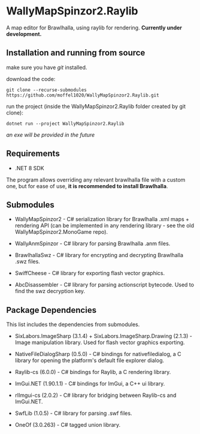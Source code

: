 # WallyMapSpinzor2.Raylib

A map editor for Brawlhalla, using raylib for rendering. **Currently under development.**

## Installation and running from source

make sure you have _git_ installed.

download the code:

`git clone --recurse-submodules https://github.com/moffel1020/WallyMapSpinzor2.Raylib.git`

run the project (inside the WallyMapSpinzor2.Raylib folder created by git clone):

`dotnet run --project WallyMapSpinzor2.Raylib`

_an exe will be provided in the future_

## Requirements

- .NET 8 SDK

The program allows overriding any relevant brawlhalla file with a custom one, but for ease of use, **it is recommended to install Brawlhalla**.

## Submodules

- WallyMapSpinzor2 - C# serialization library for Brawlhalla .xml maps + rendering API (can be implemented in any rendering library - see the old WallyMapSpinzor2.MonoGame repo).

- WallyAnmSpinzor - C# library for parsing Brawlhalla .anm files.

- BrawlhallaSwz - C# library for encrypting and decrypting Brawlhalla .swz files.

- SwiffCheese - C# library for exporting flash vector graphics.

- AbcDisassembler - C# library for parsing actionscript bytecode. Used to find the swz decryption key.

## Package Dependencies

This list includes the dependencies from submodules.

- SixLabors.ImageSharp (3.1.4) + SixLabors.ImageSharp.Drawing (2.1.3) - Image manipulation library. Used for flash vector graphics exporting.

- NativeFileDialogSharp (0.5.0) - C# bindings for nativefiledialog, a C library for opening the platform's default file explorer dialog.

- Raylib-cs (6.0.0) - C# bindings for Raylib, a C rendering library.

- ImGui.NET (1.90.1.1) - C# bindings for ImGui, a C++ ui library.

- rlImgui-cs (2.0.2) - C# library for bridging between Raylib-cs and ImGui.NET.

- SwfLib (1.0.5) - C# library for parsing .swf files.

- OneOf (3.0.263) - C# tagged union library.
